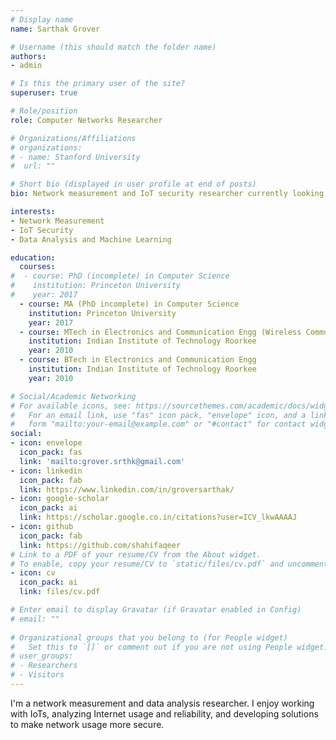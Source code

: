 ```yaml
---
# Display name
name: Sarthak Grover

# Username (this should match the folder name)
authors:
- admin

# Is this the primary user of the site?
superuser: true

# Role/position
role: Computer Networks Researcher

# Organizations/Affiliations
# organizations:
# - name: Stanford University
#  url: ""

# Short bio (displayed in user profile at end of posts)
bio: Network measurement and IoT security researcher currently looking for challenging projects.

interests:
- Network Measurement
- IoT Security
- Data Analysis and Machine Learning

education:
  courses:
#  - course: PhD (incomplete) in Computer Science
#    institution: Princeton University
#    year: 2017
  - course: MA (PhD incomplete) in Computer Science 
    institution: Princeton University
    year: 2017
  - course: MTech in Electronics and Communication Engg (Wireless Communication)
    institution: Indian Institute of Technology Roorkee
    year: 2010
  - course: BTech in Electronics and Communication Engg
    institution: Indian Institute of Technology Roorkee
    year: 2010

# Social/Academic Networking
# For available icons, see: https://sourcethemes.com/academic/docs/widgets/#icons
#   For an email link, use "fas" icon pack, "envelope" icon, and a link in the
#   form "mailto:your-email@example.com" or "#contact" for contact widget.
social:
- icon: envelope
  icon_pack: fas
  link: 'mailto:grover.srthk@gmail.com'
- icon: linkedin
  icon_pack: fab
  link: https://www.linkedin.com/in/groversarthak/
- icon: google-scholar
  icon_pack: ai
  link: https://scholar.google.co.in/citations?user=ICV_lkwAAAAJ
- icon: github
  icon_pack: fab
  link: https://github.com/shahifaqeer
# Link to a PDF of your resume/CV from the About widget.
# To enable, copy your resume/CV to `static/files/cv.pdf` and uncomment the lines below.  
- icon: cv
  icon_pack: ai
  link: files/cv.pdf

# Enter email to display Gravatar (if Gravatar enabled in Config)
# email: ""
  
# Organizational groups that you belong to (for People widget)
#   Set this to `[]` or comment out if you are not using People widget.  
# user_groups:
# - Researchers
# - Visitors
---
```


I'm a network measurement and data analysis researcher. I enjoy working with IoTs, analyzing Internet usage and reliability, and developing solutions to make network usage more secure.